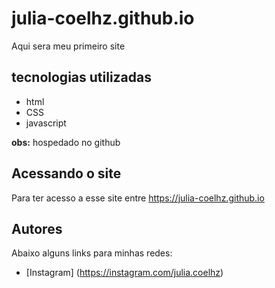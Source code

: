 # julia-coelhz.github.io
Aqui sera meu primeiro site

## tecnologias utilizadas
- html
- CSS
- javascript

**obs:** hospedado no github

## Acessando o site
Para ter acesso a esse site entre <https://julia-coelhz.github.io>

## Autores
Abaixo alguns links para minhas redes:
- [Instagram] (https://instagram.com/julia.coelhz)
